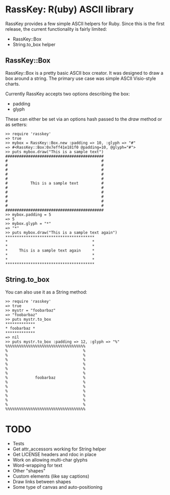 # RassKey: R(uby) ASCII library

RassKey provides a few simple ASCII helpers for Ruby. Since this is the first release, the current functionality is fairly limited:

 * RassKey::Box
 * String.to\_box helper

## RassKey::Box

RassKey::Box is a pretty basic ASCII box creator. It was designed to draw a box around a string. The primary use case was simple ASCII Visio-style charts.

Currently RassKey accepts two options describing the box:

 * padding
 * glyph

These can either be set via an options hash passed to the _draw_ method or as setters:

	>> require 'rasskey'
	=> true
	>> mybox = RassKey::Box.new :padding => 10, :glyph => "#"
	=> #<RassKey::Box:0x7eff41e181f0 @padding=10, @glyph="#">
	>> puts mybox.draw("This is a sample text")
	###########################################
	#                                         #
	#                                         #
	#                                         #
	#                                         #
	#                                         #
	#          This is a sample text          #
	#                                         #
	#                                         #
	#                                         #
	#                                         #
	#                                         #
	###########################################
	>> mybox.padding = 5
	=> 5
	>> mybox.glyph = "*"
	=> "*"
	>> puts mybox.draw("This is a sample text again")
	***************************************
	*                                     *
	*                                     *
	*     This is a sample text again     *
	*                                     *
	*                                     *
	***************************************

## String.to\_box

You can also use it as a String method:

	>> require 'rasskey'
	=> true
	>> mystr = "foobarbaz"
	=> "foobarbaz"
	>> puts mystr.to_box
	*************
	* foobarbaz *
	*************
	=> nil
	>> puts mystr.to_box :padding => 12, :glyph => "%"
	%%%%%%%%%%%%%%%%%%%%%%%%%%%%%%%%%%%
	%                                 %
	%                                 %
	%                                 %
	%                                 %
	%                                 %
	%                                 %
	%            foobarbaz            %
	%                                 %
	%                                 %
	%                                 %
	%                                 %
	%                                 %
	%                                 %
	%%%%%%%%%%%%%%%%%%%%%%%%%%%%%%%%%%%

# TODO

 * Tests
 * Get attr\_accessors working for String helper
 * Get LICENSE headers and rdoc in place
 * Work on allowing multi-char glyphs
 * Word-wrapping for text
 * Other "shapes"
 * Custom elements (like say captions)
 * Draw links between shapes
 * Some type of canvas and auto-positioning
